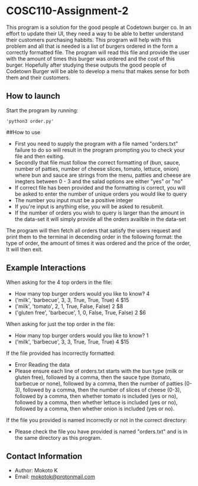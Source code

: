 # COSC110-Assignment-2

This program is a solution for the good people at Codetown burger co. In an effort to update their UI, they
need a way to be able to better understand their customers purchasing habbits. This program will help with
this problem and all that is needed is a list of burgers ordered in the form a correctly formatted file. 
The program will read this file and provide the user with the amount of times this burger was ordered and 
the cost of this burger. Hopefully after studying these outputs the good people of Codetown Burger will be able
to develop a menu that makes sense for both them and their customers.

## How to launch
Start the program by running: 
```
'python3 order.py'
```

##How to use
- First you need to supply the program with a file named "orders.txt" failure 
to do so will result in the program prompting you to check your file and then exiting.
- Secondly that file must follow the correct formatting of (bun, sauce, number of patties, number of cheese slices, 
tomato, lettuce, onion) where bun and sauce are strings from the menu, patties and cheese are inegters between 0 - 3
and the salad options are either "yes" or "no" 
- If correct file has been provided and the formatting is correct, you will be asked to enter the number of unique 
orders you would like to query
- The number you input must be a positive integer
- If you're input is anything else, you will be asked to resubmit.
- If the number of orders you wish to query is larger than the amount in the data-set
it will simply provide all the orders availble in the data-set

The program will then fetch all orders that satisfy the users request and print them to the terminal in decending 
order in the following format: the type of order, the amount of times it was ordered and the price of the order, 
It will then exit.

## Example Interactions

When asking for the 4 top orders in the file:

- How many top burger orders would you like to know? 4
- ('milk', 'barbecue', 3, 3, True, True, True) 	 4 	 $15
- ('milk', 'tomato', 2, 1, True, False, False) 	 2 	 $8
- ('gluten free', 'barbecue', 1, 0, False, True, False) 	 2 	 $6

When asking for just the top order in the file:
- How many top burger orders would you like to know? 1
- ('milk', 'barbecue', 3, 3, True, True, True) 	 4 	 $15

If the file provided has incorrectly formatted: 

- Error Reading the data
- Please ensure each line of orders.txt starts with the bun type (milk or gluten free), followed by a comma, then 
the sauce type (tomato, barbecue or none), followed by a comma, then the number of patties (0-3), followed by a 
comma, then the number of slices of cheese (0-3), followed by a comma, then whether tomato is included 
(yes or no), followed by a comma, then whether lettuce is included (yes or no), followed by a comma, then whether 
onion is included (yes or no).

If the file you provided is named incorrectly or not in the correct directory:

- Please check the file you have provided is named "orders.txt" and is in the same directory as this program.


## Contact Information
- Author: Mokoto K  
- Email: mokotok@protonmail.com
